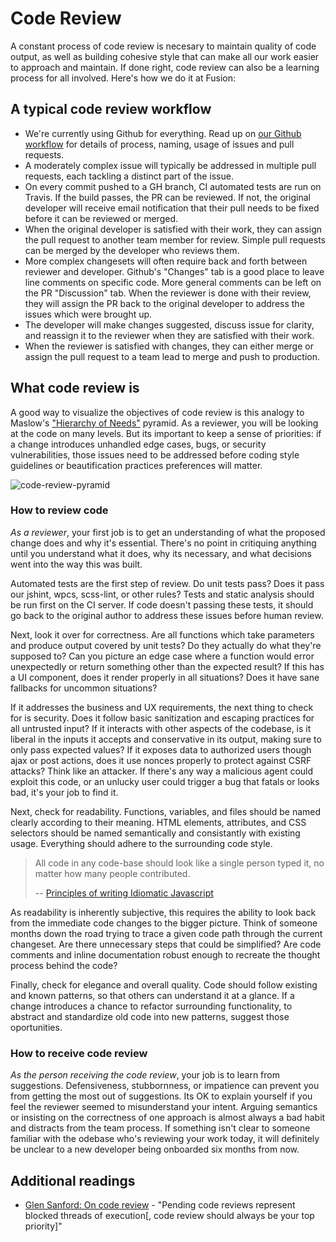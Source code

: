 # Code Review

A constant process of code review is necesary to maintain quality of code
output, as well as building cohesive style that can make all our work easier to
approach and maintain. If done right, code review can also be a learning
process for all involved. Here's how we do it at Fusion:


## A typical code review workflow

- We're currently using Github for everything. Read up on [our Github
  workflow](../tools/github.md) for details of process, naming, usage of issues
  and pull requests.
- A moderately complex issue will typically be addressed in multiple pull
  requests, each tackling a distinct part of the issue. 
- On every commit pushed to a GH branch, CI automated tests are run on Travis.
  If the build passes, the PR can be reviewed. If not, the original developer
  will receive email notification that their pull needs to be fixed before it
  can be reviewed or merged.
- When the original developer is satisfied with their work, they can assign the
  pull request to another team member for review. Simple pull requests can be
  merged by the developer who reviews them.
- More complex changesets will often require back and forth between reviewer
  and developer. Github's "Changes" tab is a good place to leave line comments
  on specific code. More general comments can be left on the PR "Discussion"
  tab. When the reviewer is done with their review, they will assign the PR
  back to the original developer to address the issues which were brought up.
- The developer will make changes suggested, discuss issue for clarity, and
  reassign it to the reviewer when they are satisfied with their work.
- When the reviewer is satisfied with changes, they can either merge or assign
  the pull request to a team lead to merge and push to production.


## What code review is

A good way to visualize the objectives of code review is this analogy to
Maslow's ["Hierarchy of
Needs"](http://blog.d3in.org/post/111338685456/maslows-pyramid-of-code-review)
pyramid. As a reviewer, you will be looking at the code on many levels. But its
important to keep a sense of priorities: if a change introduces unhandled edge
cases, bugs, or security vulnerabilities, those issues need to be addressed
before coding style guidelines or beautification practices preferences will
matter.

![code-review-pyramid](https://cloud.githubusercontent.com/assets/665992/7326019/1603bcd2-ea77-11e4-8510-4d7f76ca2ad1.png)



### How to review code

*As a reviewer*, your first job is to get an understanding of what the proposed
change does and why it's essential. There's no point in critiquing anything
until you understand what it does, why its necessary, and what decisions went
into the way this was built.

Automated tests are the first step of review. Do unit tests pass? Does it pass
our jshint, wpcs, scss-lint, or other rules?  Tests and static analysis should
be run first on the CI server. If code doesn't passing these tests, it should
go back to the original author to address these issues before human review.

Next, look it over for correctness. Are all functions which take parameters and
produce output covered by unit tests? Do they actually do what they're supposed
to? Can you picture an edge case where a function would error unexpectedly or
return something other than the expected result? If this has a UI component,
does it render properly in all situations? Does it have sane fallbacks for
uncommon situations? 

If it addresses the business and UX requirements, the next thing to check for
is security.  Does it follow basic sanitization and escaping practices for all
untrusted input? If it interacts with other aspects of the codebase, is it
liberal in the inputs it accepts and conservative in its output,
making sure to only pass expected values?  If it exposes data to authorized
users though ajax or post actions, does it use nonces properly to protect
against CSRF attacks?  Think like an attacker. If there's any way a malicious
agent could exploit this code, or an unlucky user could trigger a bug that
fatals or looks bad, it's your job to find it.

Next, check for readability. Functions, variables, and files should be named
clearly according to their meaning. HTML elements, attributes, and CSS
selectors should be named semantically and consistantly with existing usage.
Everything should adhere to the surrounding code style. 

> All code in any code-base should look like a single person typed it, no
> matter how many people contributed.  
>
> -- [Principles of writing Idiomatic Javascript](https://github.com/rwaldron/idiomatic.js/)

As readability is inherently subjective, this requires the ability to look back
from the immediate code changes to the bigger picture. Think of someone months
down the road trying to trace a given code path through the current changeset.
Are there unnecessary steps that could be simplified? Are code comments and
inline documentation robust enough to recreate the thought process behind the
code?

Finally, check for elegance and overall quality. Code should follow existing
and known patterns, so that others can understand it at a glance. If a change
introduces a chance to refactor surrounding functionality, to abstract and
standardize old code into new patterns, suggest those oportunities. 


### How to receive code review

*As the person receiving the code review*, your job is to learn from
suggestions. Defensiveness, stubbornness, or impatience can prevent you from
getting the most out of suggestions. Its OK to explain yourself if you feel the
reviewer seemed to misunderstand your intent. Arguing semantics or insisting on
the correctness of one approach is almost always a bad habit and distracts from
the team process. If something isn't clear to someone familiar with the odebase
who's reviewing your work today, it will definitely be unclear to a new
developer being onboarded six months from now.

## Additional readings

* [Glen Sanford: On code review](http://glen.nu/ramblings/oncodereview.php) - "Pending code reviews represent blocked threads of execution[, code review should always be your top priority]"

